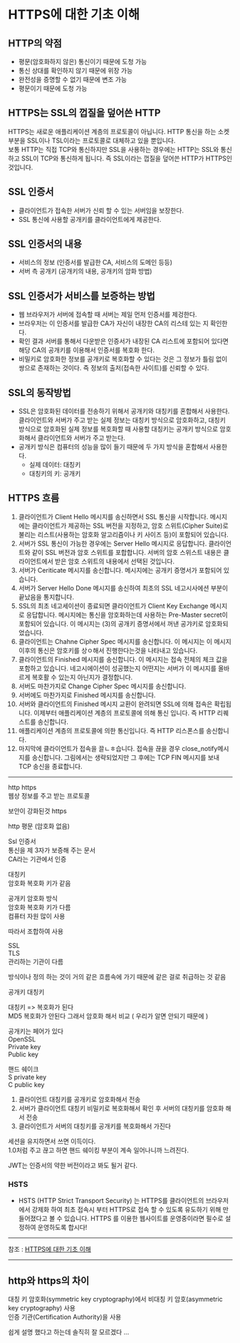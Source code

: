 # HTTPS에 대한 기초 이해

## HTTP의 약점

- 평문(암호화하지 않은) 통신이기 때문에 도청 가능
- 통신 상대를 확인하지 않기 때문에 위장 가능
- 완전성을 증명할 수 없기 때문에 변조 가능
- 평문이기 때문에 도청 가능

## HTTPS는 SSL의 껍질을 덮어쓴 HTTP

HTTPS는 새로운 애플리케이션 계층의 프로토콜이 아닙니다. HTTP 통신을 하는 소켓 부분을 SSL이나 TSL이라는 프로토콜로 대체하고 있을 뿐입니다.  
보통 HTTP는 직접 TCP와 통신하지만 SSL을 사용하는 경우에는 HTTP는 SSL와 통신하고 SSL이 TCP와 통신하게 됩니다. 즉 SSL이라는 껍질을 덮어쓴 HTTP가 HTTPS인 것입니다.

## SSL 인증서

- 클라이언트가 접속한 서버가 신뢰 할 수 있는 서버임을 보장한다.
- SSL 통신에 사용할 공개키를 클라이언트에게 제공한다.

## SSL 인증서의 내용

- 서비스의 정보 (인증서를 발급한 CA, 서비스의 도메인 등등)
- 서버 측 공개키 (공개키의 내용, 공개키의 암화 방법)

## SSL 인증서가 서비스를 보증하는 방법

- 웹 브라우저가 서버에 접속할 때 서버는 제일 먼저 인증서를 제겅한다.
- 브라우저는 이 인증서를 발급한 CA가 자신이 내장한 CA의 리스테 있는 지 확인한다.
- 확인 결과 서버를 통해서 다운받은 인증서가 내장된 CA 리스트에 포함되어 있다면 해당 CA의 공개키를 이용해서 인증서를 복호화 한다.
- 비밀키로 암호화한 정보를 공개키로 복호화할 수 있다는 것은 그 정보가 틀림 없이 쌍으로 존재하는 것이다. 즉 정보의 출저(접속한 사이트)를 신뢰할 수 있다.

## SSL의 동작방법

- SSL은 암호화된 데이터를 전송하기 위해서 공개키와 대칭키를 혼합해서 사용한다. 클라이언트와 서버가 주고 받는 실제 정보는 대칭키 방식으로 암호화하고, 대칭키 방식으로 암호화된 실제 정보를 복호화할 때 사용할 대칭키는 공개키 방식으로 암호화해서 클라이언트와 서버가 주고 받는다.
- 공개키 방식은 컴퓨터의 성능을 많이 들기 때문에 두 가지 방식을 혼합해서 사용한다.
  - 실제 데이터: 대칭키
  - 대칭키의 키: 공개키

## HTTPS 흐름

1. 클라이언트가 Client Hello 메시지를 송신하면서 SSL 통신을 시작합니다. 메시지에는 클라이언트가 제공하는 SSL 버전을 지정하고, 암호 스위트(Cipher Suite)로 불리는 리스트(사용하는 암호화 알고리즘이나 키 사이즈 등)이 포함되어 있습니다.
1. 서버가 SSL 통신이 가능한 경우에는 Server Hello 메시지로 응답합니다. 클라이언트와 같이 SSL 버전과 암호 스위트를 포합합니다. 서버의 암호 스위스트 내용은 클라이언트에서 받은 암호 스위트의 내용에서 선택된 것입니다.
1. 서버가 Ceriticate 메시지를 송신합니다. 메시지에는 공개키 증명서가 포함되어 있습니다.
1. 서버가 Server Hello Done 메시지를 송신하여 최초의 SSL 네고시사에션 부분이 끝났음을 통지합니다.
1. SSL의 최초 네고세이션이 종료되면 클라이언트가 Client Key Exchange 메시지로 응답합니다. 메시지에는 통신을 암호화하는데 사용하는 Pre-Master secret이 포함되어 있습니다. 이 메시지는 (3)의 공개키 증명서에서 꺼낸 공갸키로 암호화되었습니다.
1. 클라이언트는 Chahne Cipher Spec 메시지를 송신합니다. 이 메시지는 이 메시지 이후의 통신은 암호키를 상ㅇ해서 진행한다는것을 나타내고 있습니다.
1. 클라이언트의 Finished 메시지를 송신합니다. 이 메시지는 접속 전체의 체크 값을 포함하고 있습니다. 네고시에이션이 성공했는지 어떤지는 서버가 이 메시지를 올바르게 복호활 수 있는지 아닌지가 결정합니다.
1. 서버도 마찬가지로 Change Cipher Spec 메시지를 송신합니다.
1. 서버에도 마찬가지로 Finished 메시지를 송신합니다.
1. 서버와 클라이언트의 Finished 메시지 교환이 완려되면 SSL에 의해 접속은 확립됩니다. 이제부터 애플리케이션 계층의 프로토콜에 의해 통신 입니다. 즉 HTTP 리퀘스트를 송신합니다.
1. 애플리케이션 계층의 프로토콜에 의한 통신입니다. 즉 HTTP 리스폰스를 송신합니다.
1. 마지막에 클라이언트가 접속을 끌ㄴㅎ습니다. 접속을 끊을 경우 close_notify메시지를 송신합니다. 그림에서는 생략되었지만 그 후에는 TCP FIN 메시지를 보내 TCP 송신을 종료합니다.

---

http https  
웹상 정보를 주고 받는 프로토콜

보안이 강화된것 https

http 평문 (암호화 없음)

Ssl 인증서  
통신을 제 3자가 보증해 주는 문서  
CA라는 기관에서 인증

대칭키  
암호화 복호화 키가 같음

공개키 암호화 방식  
암호화 복호화 키가 다름  
컴퓨터 자원 많이 사용

따라서 조합하여 사용

SSL  
TLS  
 관리하는 기관이 다름

방식이나 정의 하는 것이 거의 같은 흐름속에 가기 때문에 같은 걸로 취급하는 것 같음

공개키 대칭키

대칭키 => 복호화가 된다  
MD5 복호화가 안된다 그래서 암호화 해서 비교 ( 우리가 알면 안되기 때문에 )

공개키는 페어가 있다  
OpenSSL  
Private key  
Public key

핸드 쉐이크  
S private key  
C public key

1. 클라이언트 대칭키를 공개키로 암호화해서 전송
2. 서버가 클라이언트 대칭키 비밀키로 복호화해서 확인 후 서버의 대칭키를 암호화 해서 전송
3. 클라이언트가 서버의 대칭키를 공개키를 복호화해서 가진다

세션을 유지하면서 쓰면 이득이다.  
1.0처럼 주고 끊고 하면 핸드 쉐이킹 부분이 계속 일어나니까 느려진다.

JWT는 인증서의 약한 버전이라고 봐도 될거 같다.

### HSTS

- HSTS (HTTP Strict Transport Security) 는 HTTPS를 클라이언트의 브라우저에서 강제화 하여 최초 접속시 부터 HTTPS로 접속 할 수 있도록 유도하기 위해 만들어졌다고 볼 수 있습니다. HTTPS 를 이용한 웹사이트를 운영중이라면 필수로 설정하여 운영하도록 합시다!

---

참조 : [HTTPS에 대한 기초 이해](https://cheese10yun.github.io/https/)

---

## http와 https의 차이

대칭 키 암호화(symmetric key cryptography)에서 비대칭 키 암호(asymmetric key cryptography) 사용<br>
인증 기관(Certification Authority)을 사용<br>

쉽게 설명 했다고 하는데 솔직히 잘 모르겠다 ...<br>
